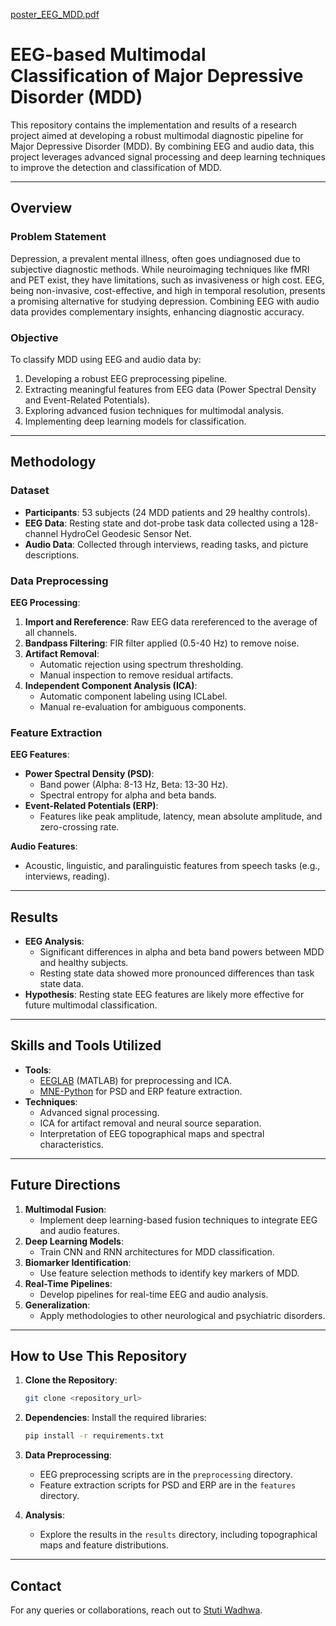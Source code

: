 
[poster_EEG_MDD.pdf](https://github.com/user-attachments/files/18317105/poster_EEG_MDD.pdf)
# EEG-based Multimodal Classification of Major Depressive Disorder (MDD)

This repository contains the implementation and results of a research project aimed at developing a robust multimodal diagnostic pipeline for Major Depressive Disorder (MDD). By combining EEG and audio data, this project leverages advanced signal processing and deep learning techniques to improve the detection and classification of MDD.

---

## Overview

### Problem Statement
Depression, a prevalent mental illness, often goes undiagnosed due to subjective diagnostic methods. While neuroimaging techniques like fMRI and PET exist, they have limitations, such as invasiveness or high cost. EEG, being non-invasive, cost-effective, and high in temporal resolution, presents a promising alternative for studying depression. Combining EEG with audio data provides complementary insights, enhancing diagnostic accuracy.

### Objective
To classify MDD using EEG and audio data by:
1. Developing a robust EEG preprocessing pipeline.
2. Extracting meaningful features from EEG data (Power Spectral Density and Event-Related Potentials).
3. Exploring advanced fusion techniques for multimodal analysis.
4. Implementing deep learning models for classification.

---

## Methodology

### Dataset
- **Participants**: 53 subjects (24 MDD patients and 29 healthy controls).
- **EEG Data**: Resting state and dot-probe task data collected using a 128-channel HydroCel Geodesic Sensor Net.
- **Audio Data**: Collected through interviews, reading tasks, and picture descriptions.

### Data Preprocessing
**EEG Processing**:
1. **Import and Rereference**: Raw EEG data rereferenced to the average of all channels.
2. **Bandpass Filtering**: FIR filter applied (0.5-40 Hz) to remove noise.
3. **Artifact Removal**:
   - Automatic rejection using spectrum thresholding.
   - Manual inspection to remove residual artifacts.
4. **Independent Component Analysis (ICA)**:
   - Automatic component labeling using ICLabel.
   - Manual re-evaluation for ambiguous components.

### Feature Extraction
**EEG Features**:
- **Power Spectral Density (PSD)**:
  - Band power (Alpha: 8-13 Hz, Beta: 13-30 Hz).
  - Spectral entropy for alpha and beta bands.
- **Event-Related Potentials (ERP)**:
  - Features like peak amplitude, latency, mean absolute amplitude, and zero-crossing rate.

**Audio Features**:
- Acoustic, linguistic, and paralinguistic features from speech tasks (e.g., interviews, reading).

---

## Results
- **EEG Analysis**:
  - Significant differences in alpha and beta band powers between MDD and healthy subjects.
  - Resting state data showed more pronounced differences than task state data.
- **Hypothesis**: Resting state EEG features are likely more effective for future multimodal classification.

---

## Skills and Tools Utilized
- **Tools**:
  - [EEGLAB](https://sccn.ucsd.edu/eeglab/index.php) (MATLAB) for preprocessing and ICA.
  - [MNE-Python](https://mne.tools/stable/index.html) for PSD and ERP feature extraction.
- **Techniques**:
  - Advanced signal processing.
  - ICA for artifact removal and neural source separation.
  - Interpretation of EEG topographical maps and spectral characteristics.

---

## Future Directions
1. **Multimodal Fusion**:
   - Implement deep learning-based fusion techniques to integrate EEG and audio features.
2. **Deep Learning Models**:
   - Train CNN and RNN architectures for MDD classification.
3. **Biomarker Identification**:
   - Use feature selection methods to identify key markers of MDD.
4. **Real-Time Pipelines**:
   - Develop pipelines for real-time EEG and audio analysis.
5. **Generalization**:
   - Apply methodologies to other neurological and psychiatric disorders.

---

## How to Use This Repository

1. **Clone the Repository**:
   ```bash
   git clone <repository_url>
   ```

2. **Dependencies**:
   Install the required libraries:
   ```bash
   pip install -r requirements.txt
   ```

3. **Data Preprocessing**:
   - EEG preprocessing scripts are in the `preprocessing` directory.
   - Feature extraction scripts for PSD and ERP are in the `features` directory.

4. **Analysis**:
   - Explore the results in the `results` directory, including topographical maps and feature distributions.

---



## Contact
For any queries or collaborations, reach out to [Stuti Wadhwa](mailto:stuti.wadhwa1@gmail.com).

